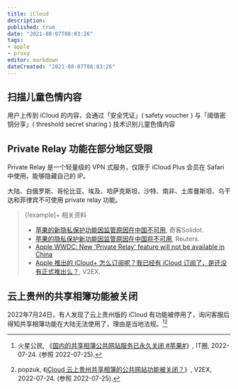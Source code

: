 ```yaml
---
title: iCloud
description:
published: true
date: "2021-08-07T08:03:26"
tags:
- apple
- proxy
editor: markdown
dateCreated: "2021-08-07T08:03:26"
---
```


## 扫描儿童色情内容

用户上传到 iCloud 的内容，会通过「安全凭证」( safety voucher ) 与「阈值密钥分享」( threshold secret sharing ) 技术识别儿童色情内容

## Private Relay 功能在部分地区受限

Private Relay 是一个轻量级的 VPN 式服务，仅限于 iCloud Plus 会员在 Safari 中使用，能够隐藏自己的 IP。

大陆、白俄罗斯、哥伦比亚、埃及、哈萨克斯坦、沙特、南非、土库曼斯坦、乌干达和菲律宾不可使用 private relay 功能。

> [!example]+ 相关资料
>
> +   [苹果的新隐私保护功能因监管原因在中国不可用](https://web.archive.org/web/20210609071732/https://www.solidot.org/story?sid=67988), 奇客Solidot.
> +   [苹果的隐私保护新功能因监管原因在中国将不可用](https://web.archive.org/web/20210609080258if_/https://cn.reuters.com/article/idCNKCS2DK07J), Reuters.
> +   [Apple WWDC: New 'Private Relay' feature will not be available in China](https://web.archive.org/web/20210608211722/https://www.cnbc.com/2021/06/08/apple-wwdc-new-private-relay-feature-will-not-be-available-in-china.html)
> +   [Apple 推出的 iCloud+ 怎么订阅呢？我已经有 iCloud 订阅了，是还没有正式推出么？](https://web.archive.org/web/20210608155647/https://www.v2ex.com/t/782064), V2EX.

## 云上贵州的共享相簿功能被关闭

2022年7月24日，有人发现了云上贵州版的 iCloud 有功能被停用了，询问客服后得知共享相簿功能在大陆无法使用了，理由是当地法规。[^137336][^868309]

[^137336]: 火星公民, 《[国内的共享相簿公共网站服务已永久关闭 \#苹果#](https://web.archive.org/web/20220725015313/https://quan.ithome.com/content/sharedetail?id=137336)》, IT圈, 2022-07-24. (参照 2022-07-25).

[^868309]: popzuk, 《[iCloud 云上贵州共享相簿的公共网站功能被关闭？](https://web.archive.org/web/20220725013022/https://www.v2ex.com/t/868309)》, V2EX, 2022-07-24. (参照 2022-07-25).
